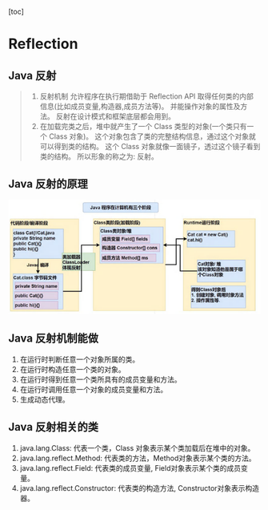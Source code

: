 [toc]

# Reflection

## Java 反射

> 1. 反射机制 允许程序在执行期借助于 Reflection API 取得任何类的内部信息(比如成员变量,构造器,成员方法等)。
>     并能操作对象的属性及方法。
>     反射在设计模式和框架底层都会用到。
> 2. 在加载完类之后，堆中就产生了一个 Class 类型的对象(一个类只有一个 Class 对象)。
>     这个对象包含了类的完整结构信息，通过这个对象就可以得到类的结构。
>     这个 Class 对象就像一面镜子，透过这个镜子看到类的结构。
>     所以形象的称之为: 反射。

## Java 反射的原理

![reflection01](./../img/reflection01.png)

## Java 反射机制能做

1. 在运行时判断任意一个对象所属的类。
2. 在运行时构造任意一个类的对象。
3. 在运行时得到任意一个类所具有的成员变量和方法。
4. 在运行时调用任意一个对象的成员变量和方法。
5. 生成动态代理。

## Java 反射相关的类

1. java.lang.Class: 代表一个类，Class 对象表示某个类加载后在堆中的对象。
2. java.lang.reflect.Method: 代表类的方法，Method对象表示某个类的方法。
3. java.lang.reflect.Field: 代表类的成员变量, Field对象表示某个类的成员变量。
4. java.lang.reflect.Constructor: 代表类的构造方法, Constructor对象表示构造器。